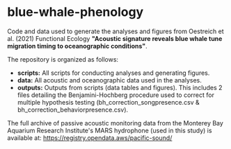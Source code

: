 # blue-whale-phenology

Code and data used to generate the analyses and figures from Oestreich et al. (2021) Functional Ecology **"Acoustic signature reveals blue whale tune migration timing to oceanographic conditions"**.

The repository is organized as follows:
* **scripts:** All scripts for conducting analyses and generating figures.
* **data:** All acoustic and oceanographic data used in the analyses.
* **outputs:** Outputs from scripts (data tables and figures). This includes 2 files detailing the Benjamini-Hochberg procedure used to correct for multiple hypothesis testing (bh_correction_songpresence.csv & bh_correction_behaviorpresence.csv).

The full archive of passive acoustic monitoring data from the Monterey Bay Aquarium Research Institute's MARS hydrophone (used in this study) is available at: https://registry.opendata.aws/pacific-sound/ 

